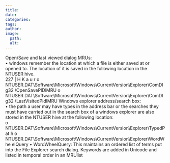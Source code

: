 ```yaml
---
title: 
date: 
categories: 
tags: 
author: 
image:
  path: 
  alt: 
---
```

Open/Save and last viewed dialog MRUs:  
• windows remember the location at which a file is either saved at or opened to. The 
location of it is saved in the following location in the NTUSER hive.  
227 | H K a u r 
o NTUSER.DAT\Software\Microsoft\Windows\CurrentVersion\Explorer\ComDlg32
 \OpenSavePIDlMRU 
o NTUSER.DAT\Software\Microsoft\Windows\CurrentVersion\Explorer\ComDlg32
 \LastVisitedPidlMRU 
 Windows explorer address/search box:  
• the path a user may have types in the address bar or the searches they must have 
carried out in the search box of a windows explorer are also stored in the NTUSER hive 
at the following location:  
o NTUSER.DAT\Software\Microsoft\Windows\CurrentVersion\Explorer\TypedPat
 h 
o NTUSER.DAT\Software\Microsoft\Windows\CurrentVersion\Explorer\WordWhe
 elQuery 
• WordWheelQuery: This maintains an ordered list of terms put into the File Explorer 
search dialog. Keywords are added in Unicode and listed in temporal order in an MRUlist

